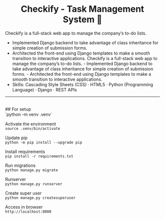 <h1 align="center">Checkify - Task Management System 📝</h1>

Checkify is a full-stack web app to manage the company’s to-do lists. 
- Implemented Django backend to take advantage of class inheritance for simple creation of submission forms.
- Architected the front-end using Django templates to make a smooth transition to interactive applications. Checkify is a full-stack web app to manage the company’s to-do lists. - Implemented Django backend to take advantage of class inheritance for simple creation of submission forms. - Architected the front-end using Django templates to make a smooth transition to interactive applications.
- Skills: Cascading Style Sheets (CSS) · HTML5 · Python (Programming Language) · Django · REST APIs
<hr>
<br>
## For setup

<br />
`python -m venv .venv`

Activate the environment<br />
`source .venv/bin/activate`

Update pip<br />
`python -m pip install --upgrade pip`

Install requirements<br />
`pip install -r requirements.txt`

Run migrations<br />
`python manage.py migrate`

Runserver<br />
`python manage.py runserver`

Create super user<br />
`python manage.py createsuperuser`

Access in browser <br />
`http://localhost:8000`